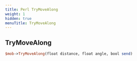 ```yaml
---
title: Perl TryMoveAlong
weight: 1
hidden: true
menuTitle: TryMoveAlong
---
```

## TryMoveAlong
```perl
$mob->TryMoveAlong(float distance, float angle, bool send)
```